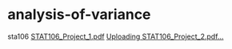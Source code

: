 # analysis-of-variance
sta106
[STAT106_Project_1.pdf](https://github.com/user-attachments/files/22062038/STAT106_Project_1.pdf)
[Uploading STAT106_Project_2.pdf…]()
